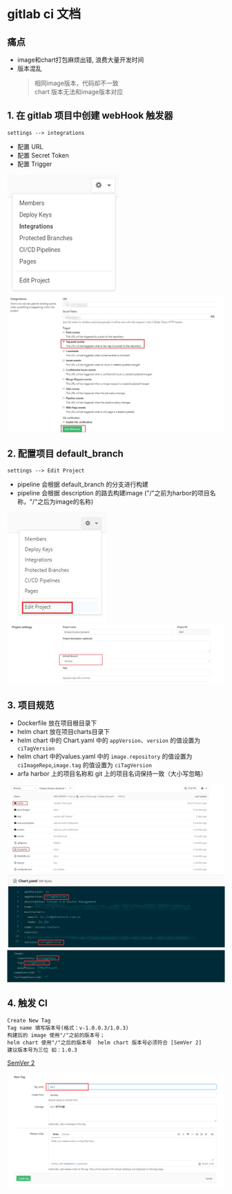 # gitlab ci 文档

## 痛点 
- image和chart打包麻烦出错, 浪费大量开发时间
- 版本混乱  
  > 相同image版本，代码却不一致  
  > chart 版本无法和image版本对应

## 1. 在 gitlab 项目中创建 webHook 触发器  
    settings --> integrations  
 - 配置 URL
 - 配置 Secret Token
 - 配置 Trigger   
 
![](../docs/accessing_integrations.png)    
![integrations](../docs/integrations.jpg)  

## 2. 配置项目 default_branch  
    settings --> Edit Project   
- pipeline 会根据 default_branch 的分支进行构建   
- pipeline 会根据 description 的路去构建image ("/"之前为harbor的项目名称，"/"之后为image的名称)  
    
![](../docs/edit_project.jpg)  
![](../docs/project_settings.jpg)  
    
## 3. 项目规范  
- Dockerfile 放在项目根目录下
- helm chart 放在项目charts目录下  
- helm chart 中的 Chart.yaml 中的 `appVersion`、`version` 的值设置为 `ciTagVersion`
- helm chart 中的values.yaml 中的 `image.repository` 的值设置为 `ciImageRepo`,`image.tag` 的值设置为 `ciTagVersion`
- arfa harbor 上的项目名称和 git 上的项目名词保持一致（大小写忽略）

![](../docs/project.jpg)
![](../docs/chart.jpg)
![](../docs/values.png)

## 4. 触发 CI
    Create New Tag   
    Tag name 填写版本号(格式：v-1.0.0.3/1.0.3)  
    构建后的 image 使用"/"之前的版本号；  
    helm chart 使用"/"之后的版本号  helm chart 版本号必须符合 [SemVer 2]
    建议版本号为三位 如：1.0.3
[SemVer 2](https://semver.org/)      

![](../docs/create_tag.png)
    
